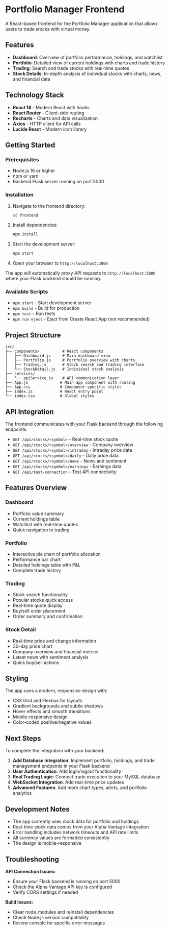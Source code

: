 # Portfolio Manager Frontend

A React-based frontend for the Portfolio Manager application that allows users to trade stocks with virtual money.

## Features

- **Dashboard**: Overview of portfolio performance, holdings, and watchlist
- **Portfolio**: Detailed view of current holdings with charts and trade history
- **Trading**: Search and trade stocks with real-time quotes
- **Stock Details**: In-depth analysis of individual stocks with charts, news, and financial data

## Technology Stack

- **React 18** - Modern React with hooks
- **React Router** - Client-side routing
- **Recharts** - Charts and data visualization
- **Axios** - HTTP client for API calls
- **Lucide React** - Modern icon library

## Getting Started

### Prerequisites

- Node.js 16 or higher
- npm or yarn
- Backend Flask server running on port 5000

### Installation

1. Navigate to the frontend directory:
   ```bash
   cd frontend
   ```

2. Install dependencies:
   ```bash
   npm install
   ```

3. Start the development server:
   ```bash
   npm start
   ```

4. Open your browser to `http://localhost:3000`

The app will automatically proxy API requests to `http://localhost:5000` where your Flask backend should be running.

### Available Scripts

- `npm start` - Start development server
- `npm build` - Build for production
- `npm test` - Run tests
- `npm run eject` - Eject from Create React App (not recommended)

## Project Structure

```
src/
├── components/          # React components
│   ├── Dashboard.js     # Main dashboard view
│   ├── Portfolio.js     # Portfolio overview with charts
│   ├── Trading.js       # Stock search and trading interface
│   └── StockDetail.js   # Individual stock analysis
├── services/
│   └── apiService.js    # API communication layer
├── App.js              # Main app component with routing
├── App.css             # Component-specific styles
├── index.js            # React entry point
└── index.css           # Global styles
```

## API Integration

The frontend communicates with your Flask backend through the following endpoints:

- `GET /api/stocks/<symbol>` - Real-time stock quote
- `GET /api/stocks/<symbol>/overview` - Company overview
- `GET /api/stocks/<symbol>/intraday` - Intraday price data
- `GET /api/stocks/<symbol>/daily` - Daily price data
- `GET /api/stocks/<symbol>/news` - News and sentiment
- `GET /api/stocks/<symbol>/earnings` - Earnings data
- `GET /api/test-connection` - Test API connectivity

## Features Overview

### Dashboard
- Portfolio value summary
- Current holdings table
- Watchlist with real-time quotes
- Quick navigation to trading

### Portfolio
- Interactive pie chart of portfolio allocation
- Performance bar chart
- Detailed holdings table with P&L
- Complete trade history

### Trading
- Stock search functionality
- Popular stocks quick access
- Real-time quote display
- Buy/sell order placement
- Order summary and confirmation

### Stock Detail
- Real-time price and change information
- 30-day price chart
- Company overview and financial metrics
- Latest news with sentiment analysis
- Quick buy/sell actions

## Styling

The app uses a modern, responsive design with:
- CSS Grid and Flexbox for layouts
- Gradient backgrounds and subtle shadows
- Hover effects and smooth transitions
- Mobile-responsive design
- Color-coded positive/negative values

## Next Steps

To complete the integration with your backend:

1. **Add Database Integration**: Implement portfolio, holdings, and trade management endpoints in your Flask backend
2. **User Authentication**: Add login/logout functionality
3. **Real Trading Logic**: Connect trade execution to your MySQL database
4. **WebSocket Integration**: Add real-time price updates
5. **Advanced Features**: Add more chart types, alerts, and portfolio analytics

## Development Notes

- The app currently uses mock data for portfolio and holdings
- Real-time stock data comes from your Alpha Vantage integration
- Error handling includes network timeouts and API rate limits
- All currency values are formatted consistently
- The design is mobile-responsive

## Troubleshooting

**API Connection Issues:**
- Ensure your Flask backend is running on port 5000
- Check the Alpha Vantage API key is configured
- Verify CORS settings if needed

**Build Issues:**
- Clear node_modules and reinstall dependencies
- Check Node.js version compatibility
- Review console for specific error messages
